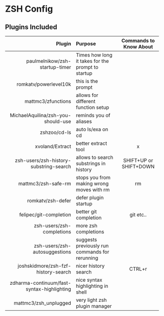 # ZSH Config

## Plugins Included

|                                     Plugin | Purpose                                           | Commands to Know About |
| -----------------------------------------: | :------------------------------------------------ | :--------------------: |
|             paulmelnikow/zsh-startup-timer | Times how long it takes for the prompt to startup |                        |
|                      romkatv/powerlevel10k | this is the prompt                                |                        |
|                         mattmc3/zfunctions | allows for different function setup               |                        |
|         MichaelAquilina/zsh-you-should-use | reminds you of aliases                            |                        |
|                               zshzoo/cd-ls | auto ls/exa on cd                                 |                        |
|                            xvoland/Extract | better extract tool                               |           x            |
|     zsh-users/zsh-history-substring-search | allows to search substrings in history            | SHIFT+UP or SHIFT+DOWN |
|                        mattmc3/zsh-safe-rm | stops you from making wrong moves with rm         |           rm           |
|                          romkatv/zsh-defer | defer plugin startup                              |                        |
|                     felipec/git-completion | better git completion                             |       git etc..        |
|                  zsh-users/zsh-completions | more zsh completions                              |                        |
|              zsh-users/zsh-autosuggestions | suggests previously run commands for rerunning    |                        |
|        joshskidmore/zsh-fzf-history-search | nicer history search                              |         CTRL+r         |
| zdharma-continuum/fast-syntax-highlighting | nice syntax highlighting in shell                 |                        |
|                      mattmc3/zsh_unplugged | very light zsh plugin manager                     |                        |